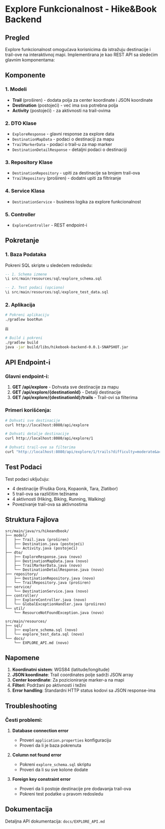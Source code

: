 # Explore Funkcionalnost - Hike&Book Backend

## Pregled

Explore funkcionalnost omogućava korisnicima da istražuju destinacije i trail-ove na interaktivnoj mapi. Implementirana je kao REST API sa sledećim glavnim komponentama:

## Komponente

### 1. Modeli
- **Trail** (proširen) - dodata polja za center koordinate i JSON koordinate
- **Destination** (postojeći) - već ima sva potrebna polja
- **Activity** (postojeći) - za aktivnosti na trail-ovima

### 2. DTO Klase
- `ExploreResponse` - glavni response za explore data
- `DestinationMapData` - podaci o destinaciji za mapu
- `TrailMarkerData` - podaci o trail-u za map marker
- `DestinationDetailResponse` - detaljni podaci o destinaciji

### 3. Repository Klase
- `DestinationRepository` - upiti za destinacije sa brojem trail-ova
- `TrailRepository` (proširen) - dodatni upiti za filtriranje

### 4. Service Klasa
- `DestinationService` - business logika za explore funkcionalnost

### 5. Controller
- `ExploreController` - REST endpoint-i

## Pokretanje

### 1. Baza Podataka

Pokreni SQL skripte u sledećem redosledu:

```sql
-- 1. Schema izmene
\i src/main/resources/sql/explore_schema.sql

-- 2. Test podaci (opciono)
\i src/main/resources/sql/explore_test_data.sql
```

### 2. Aplikacija

```bash
# Pokreni aplikaciju
./gradlew bootRun
```

ili

```bash
# Build i pokreni
./gradlew build
java -jar build/libs/hikebook-backend-0.0.1-SNAPSHOT.jar
```

## API Endpoint-i

### Glavni endpoint-i:

1. **GET /api/explore** - Dohvata sve destinacije za mapu
2. **GET /api/explore/{destinationId}** - Detalji destinacije
3. **GET /api/explore/{destinationId}/trails** - Trail-ovi sa filterima

### Primeri korišćenja:

```bash
# Dohvati sve destinacije
curl http://localhost:8080/api/explore

# Dohvati detalje destinacije
curl http://localhost:8080/api/explore/1

# Dohvati trail-ove sa filterima
curl "http://localhost:8080/api/explore/1/trails?difficulty=moderate&activityId=1"
```

## Test Podaci

Test podaci uključuju:
- 4 destinacije (Fruška Gora, Kopaonik, Tara, Zlatibor)
- 5 trail-ova sa različitim težinama
- 4 aktivnosti (Hiking, Biking, Running, Walking)
- Povezivanje trail-ova sa aktivnostima

## Struktura Fajlova

```
src/main/java/rs/hikeandbook/
├── model/
│   ├── Trail.java (proširen)
│   ├── Destination.java (postojeći)
│   └── Activity.java (postojeći)
├── dto/
│   ├── ExploreResponse.java (novo)
│   ├── DestinationMapData.java (novo)
│   ├── TrailMarkerData.java (novo)
│   └── DestinationDetailResponse.java (novo)
├── repository/
│   ├── DestinationRepository.java (novo)
│   └── TrailRepository.java (proširen)
├── service/
│   └── DestinationService.java (novo)
├── controller/
│   ├── ExploreController.java (novo)
│   └── GlobalExceptionHandler.java (proširen)
└── util/
    └── ResourceNotFoundException.java (novo)

src/main/resources/
├── sql/
│   ├── explore_schema.sql (novo)
│   └── explore_test_data.sql (novo)
└── docs/
    └── EXPLORE_API.md (novo)
```

## Napomene

1. **Koordinatni sistem**: WGS84 (latitude/longitude)
2. **JSON koordinate**: Trail coordinates polje sadrži JSON array
3. **Center koordinate**: Za pozicioniranje marker-a na mapi
4. **Filteri**: Podržani po aktivnosti i težini
5. **Error handling**: Standardni HTTP status kodovi sa JSON response-ima

## Troubleshooting

### Česti problemi:

1. **Database connection error**
   - Proveri `application.properties` konfiguraciju
   - Proveri da li je baza pokrenuta

2. **Column not found error**
   - Pokreni `explore_schema.sql` skriptu
   - Proveri da li su sve kolone dodate

3. **Foreign key constraint error**
   - Proveri da li postoje destinacije pre dodavanja trail-ova
   - Pokreni test podatke u pravom redosledu

## Dokumentacija

Detaljna API dokumentacija: `docs/EXPLORE_API.md` 